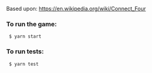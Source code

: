 Based upon: https://en.wikipedia.org/wiki/Connect_Four

### To run the game:

```
 $ yarn start
```

### To run tests:

```
 $ yarn test
 ```
